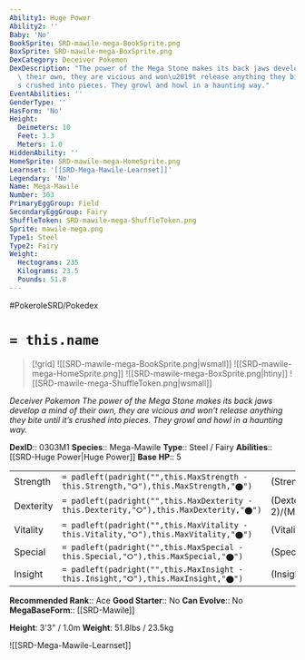 ```yaml
---
Ability1: Huge Power
Ability2: ''
Baby: 'No'
BookSprite: SRD-mawile-mega-BookSprite.png
BoxSprite: SRD-mawile-mega-BoxSprite.png
DexCategory: Deceiver Pokemon
DexDescription: "The power of the Mega Stone makes its back jaws develop a mind of\
  \ their own, they are vicious and won\u2019t release anything they bite until it\u2019\
  s crushed into pieces. They growl and howl in a haunting way."
EventAbilities: ''
GenderType: ''
HasForm: 'No'
Height:
  Deimeters: 10
  Feet: 3.3
  Meters: 1.0
HiddenAbility: ''
HomeSprite: SRD-mawile-mega-HomeSprite.png
Learnset: '[[SRD-Mega-Mawile-Learnset]]'
Legendary: 'No'
Name: Mega-Mawile
Number: 303
PrimaryEggGroup: Field
SecondaryEggGroup: Fairy
ShuffleToken: SRD-mawile-mega-ShuffleToken.png
Sprite: mawile-mega.png
Type1: Steel
Type2: Fairy
Weight:
  Hectograms: 235
  Kilograms: 23.5
  Pounds: 51.8
---
```


#PokeroleSRD/Pokedex

# `= this.name`

> [!grid]
> ![[SRD-mawile-mega-BookSprite.png|wsmall]]
> ![[SRD-mawile-mega-HomeSprite.png]]
> ![[SRD-mawile-mega-BoxSprite.png|htiny]]
> ![[SRD-mawile-mega-ShuffleToken.png|wsmall]]


*Deceiver Pokemon*
*The power of the Mega Stone makes its back jaws develop a mind of their own, they are vicious and won’t release anything they bite until it’s crushed into pieces. They growl and howl in a haunting way.*

**DexID**:: 0303M1
**Species**:: Mega-Mawile
**Type**:: Steel / Fairy
**Abilities**:: [[SRD-Huge Power|Huge Power]]
**Base HP**:: 5

|           |                                                                                        |                                          |
| --------- | -------------------------------------------------------------------------------------- | ---------------------------------------- |
| Strength  | `= padleft(padright("",this.MaxStrength - this.Strength,"⭘"),this.MaxStrength,"⬤")`    | (Strength::3)/(MaxStrength::6)   |
| Dexterity | `= padleft(padright("",this.MaxDexterity - this.Dexterity,"⭘"),this.MaxDexterity,"⬤")` | (Dexterity:: 2)/(MaxDexterity::4) |
| Vitality  | `= padleft(padright("",this.MaxVitality - this.Vitality,"⭘"),this.MaxVitality,"⬤")`    | (Vitality::3)/(MaxVitality::7)   |
| Special   | `= padleft(padright("",this.MaxSpecial - this.Special,"⭘"),this.MaxSpecial,"⬤")`       | (Special::2)/(MaxSpecial::4)     |
| Insight   | `= padleft(padright("",this.MaxInsight - this.Insight,"⭘"),this.MaxInsight,"⬤")`       | (Insight::3)/(MaxInsight::6)     |


**Recommended Rank**:: Ace
**Good Starter**:: No
**Can Evolve**:: No
**MegaBaseForm**:: [[SRD-Mawile]]

**Height**: 3'3" / 1.0m
**Weight**: 51.8lbs / 23.5kg

![[SRD-Mega-Mawile-Learnset]]
